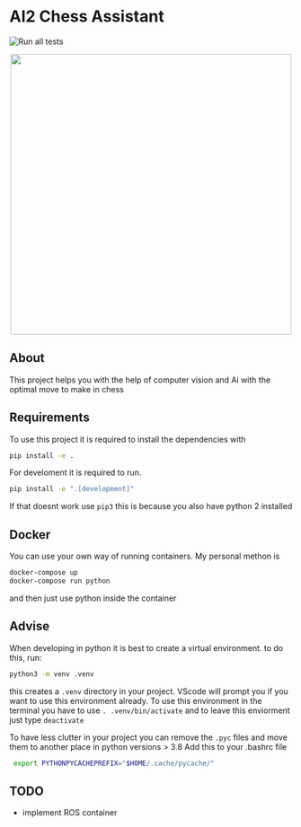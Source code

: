 # AI2 Chess Assistant

![Run all tests](https://github.com/PXLAIRobotics/RP2021G02/actions/workflows/run_tests.yml/badge.svg)

<p align="center">
  <img width="500px" src="https://github.com/PXLAIRobotics/RP2021G02/blob/main/src/resources/Hikaru.png">
</p>

## About

This project helps you with the help of computer vision and Ai with the optimal move to make in chess

## Requirements

To use this project it is required to install the dependencies with

```bash
pip install -e .
```

For develoment it is required to run.

```bash
pip install -e ".[development]"
```

If that doesnt work use `pip3` this is because you also have python 2 installed

## Docker

You can use your own way of running containers. My personal methon is

```bash
docker-compose up
docker-compose run python
```

and then just use python inside the container

## Advise

When developing in python it is best to create a virtual environment. to do this, run:

```bash
python3 -m venv .venv
```

this creates a `.venv` directory in your project. VScode will prompt you if you want to use this environment already.
To use this environment in the terminal you have to use `. .venv/bin/activate` and to leave this enviorment just type `deactivate`

To have less clutter in your project you can remove the `.pyc` files and move them to another place in python versions > 3.8
Add this to your .bashrc file

```bash
 export PYTHONPYCACHEPREFIX="$HOME/.cache/pycache/"
```

## TODO

- implement ROS container
